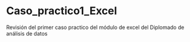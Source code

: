 # Caso_practico1_Excel
Revisión del primer caso practico del módulo de excel del Diplomado de análisis de datos 
